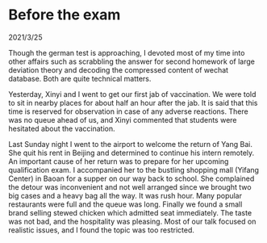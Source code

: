 # Before the exam
2021/3/25

Though the german test is approaching, I devoted most of my time into other
affairs such as scrabbling the answer for second homework of large deviation theory
and decoding the compressed content of wechat database. Both are quite technical
matters.

Yesterday, Xinyi and I went to get our first jab of vaccination.
We were told to sit in nearby places for about half an hour after the jab.
It is said that this time is reserved for observation in case of 
any adverse reactions. There was no queue ahead of us, and Xinyi commented that
students were hesitated about the vaccination.

Last Sunday night I went to the airport to welcome the return of Yang Bai.
She quit his rent in Beijing and determined to continue his intern remotely.
An important cause of her return was to prepare for her upcoming qualification exam.
I accompanied her to the bustling shopping mall (Yifang Center) in Baoan for a supper on our way back to school.
She complained the detour was inconvenient and not well arranged since we brought two big cases
and a heavy bag all the way. It was rush hour. Many popular restaurants were full and the queue was
long. Finally we found a small brand selling stewed chicken which admitted seat immediately.
The taste was not bad, and the hospitality was pleasing. Most of our talk focused on realistic
issues, and I found the topic was too restricted.

